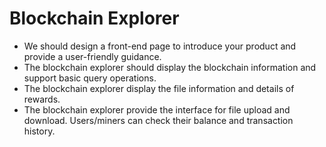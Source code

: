# Blockchain Explorer

* We should design a front-end page to introduce your product and provide a user-friendly guidance.
* The blockchain explorer should display the blockchain information and support basic query operations.
* The blockchain explorer display the file information and details of rewards.
* The blockchain explorer provide the interface for file upload and download.
Users/miners can check their balance and transaction history.


